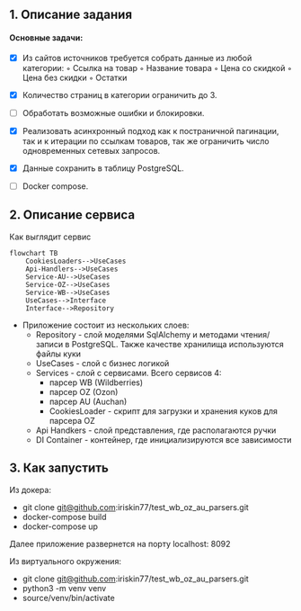 
## 1. Описание задания

#### Основные задачи:

- [x] Из сайтов источников требуется собрать данные из любой категории:
        ◦ Ссылка на товар
        ◦ Название товара
        ◦ Цена со скидкой
        ◦ Цена без скидки
        ◦ Остатки
- [x] Количество страниц в категории ограничить до 3.
- [ ] Обработать возможные ошибки и блокировки.
- [x] Реализовать асинхронный подход как к постраничной пагинации, так и к итерации по ссылкам товаров, так же ограничить число одновременных сетевых запросов.
- [x] Данные сохранить в таблицу PostgreSQL.
- [ ] Docker compose.


## 2. Описание сервиса 

Как выглядит сервис

```
flowchart TB
    CookiesLoaders-->UseCases
    Api-Handlers-->UseCases
    Service-AU-->UseCases
    Service-OZ-->UseCases
    Service-WB-->UseCases
    UseCases-->Interface
    Interface-->Repository
```

+ Приложение состоит из нескольких слоев:
    + Repository - слой моделями SqlAlchemy и методами чтения/записи в PostgreSQL. Также качестве хранилища используются файлы куки
    + UseCases - слой с бизнес логикой
    + Services - слой с сервисами. Всего сервисов 4: 
       + парсер WB (Wildberries)
       + парсер OZ (Ozon)
       + парсер AU (Auchan)
       + CookiesLoader - скрипт для загрузки и хранения куков для парсера OZ
    + Api Handkers - слой представления, где располагаются ручки
    + DI Container - контейнер, где инициализируются все зависимости 

## 3. Как запустить

Из докера:

+ git clone git@github.com:iriskin77/test_wb_oz_au_parsers.git
+ docker-compose build
+ docker-compose up

Далее приложение развернется на порту localhost: 8092

Из виртуального окружения:

+ git clone git@github.com:iriskin77/test_wb_oz_au_parsers.git
+ python3 -m venv venv
+ source/venv/bin/activate

